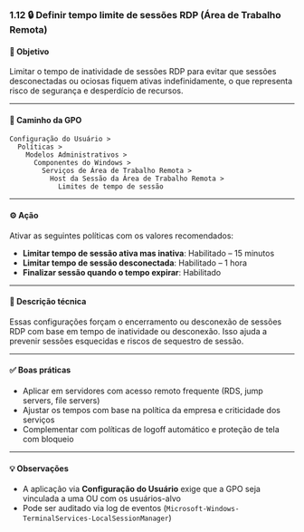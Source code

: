 ### 1.12 🔒 Definir tempo limite de sessões RDP (Área de Trabalho Remota)

#### 🎯 Objetivo
Limitar o tempo de inatividade de sessões RDP para evitar que sessões desconectadas ou ociosas fiquem ativas indefinidamente, o que representa risco de segurança e desperdício de recursos.

---

#### 🧭 Caminho da GPO
```
Configuração do Usuário >
  Políticas >
    Modelos Administrativos >
      Componentes do Windows >
        Serviços de Área de Trabalho Remota >
          Host da Sessão da Área de Trabalho Remota >
            Limites de tempo de sessão
```

---

#### ⚙️ Ação
Ativar as seguintes políticas com os valores recomendados:

- **Limitar tempo de sessão ativa mas inativa**: Habilitado – 15 minutos
- **Limitar tempo de sessão desconectada**: Habilitado – 1 hora
- **Finalizar sessão quando o tempo expirar**: Habilitado

---

#### 📝 Descrição técnica
Essas configurações forçam o encerramento ou desconexão de sessões RDP com base em tempo de inatividade ou desconexão. Isso ajuda a prevenir sessões esquecidas e riscos de sequestro de sessão.

---

#### ✅ Boas práticas
- Aplicar em servidores com acesso remoto frequente (RDS, jump servers, file servers)
- Ajustar os tempos com base na política da empresa e criticidade dos serviços
- Complementar com políticas de logoff automático e proteção de tela com bloqueio

---

#### 💡 Observações
- A aplicação via **Configuração do Usuário** exige que a GPO seja vinculada a uma OU com os usuários-alvo
- Pode ser auditado via log de eventos (`Microsoft-Windows-TerminalServices-LocalSessionManager`)